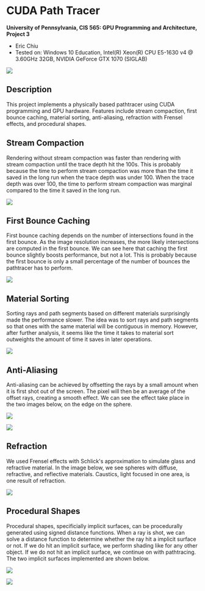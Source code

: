 CUDA Path Tracer
================

**University of Pennsylvania, CIS 565: GPU Programming and Architecture, Project 3**

* Eric Chiu
* Tested on: Windows 10 Education, Intel(R) Xeon(R) CPU E5-1630 v4 @ 3.60GHz 32GB, NVIDIA GeForce GTX 1070 (SIGLAB)


![](./img/procedural-shape-1.png)


## Description

This project implements a physically based pathtracer using CUDA programming and GPU hardware. Features include stream compaction, first bounce caching, material sorting, anti-aliasing, refraction with Frensel effects, and procedural shapes.

## Stream Compaction

Rendering without stream compaction was faster than rendering with stream compaction until the trace depth hit the 100s. This is probably because the time to perform stream compaction was more than the time it saved in the long run when the trace depth was under 100. When the trace depth was over 100, the time to perform stream compaction was marginal compared to the time it saved in the long run.


![](./img/stream-compaction.png)


## First Bounce Caching

First bounce caching depends on the number of intersections found in the first bounce. As the image resolution increases, the more likely intersections are computed in the first bounce. We can see here that caching the first bounce slightly boosts performance, but not a lot. This is probably because the first bounce is only a small percentage of the number of bounces the pathtracer has to perform.


![](./img/first-bounce-caching.png)


## Material Sorting

Sorting rays and path segments based on different materials surprisingly made the performance slower. The idea was to sort rays and path segments so that ones with the same material will be contiguous in memory. However, after further analysis, it seems like the time it takes to material sort outweights the amount of time it saves in later operations.


![](./img/material-sorting.png)


## Anti-Aliasing

Anti-aliasing can be achieved by offsetting the rays by a small amount when it is first shot out of the screen. The pixel will then be an average of the offset rays, creating a smooth effect. We can see the effect take place in the two images below, on the edge on the sphere.


![](./img/aliased.png)

![](./img/anti-aliased.png)


## Refraction

We used Frensel effects with Schlick's approximation to simulate glass and refractive material. In the image below, we see spheres with diffuse, refractive, and reflective materials. Caustics, light focused in one area, is one result of refraction.


![](./img/refraction.png)


## Procedural Shapes

Procedural shapes, specificially implicit surfaces, can be procedurally generated using signed distance functions. When a ray is shot, we can solve a distance function to determine whether the ray hit a implicit surface or not. If we do hit an implicit surface, we perform shading like for any other object. If we do not hit an implicit surface, we continue on with pathtracing. The two implicit surfaces implemented are shown below.


![](./img/procedural-shape-1.png)

![](./img/procedural-shape-2.png)
